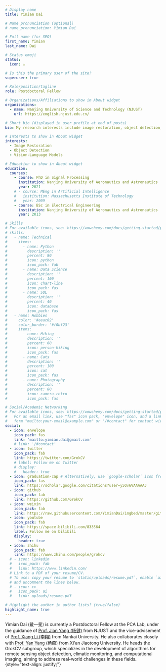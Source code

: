 ```yaml
---
# Display name
title: Yimian Dai

# Name pronunciation (optional)
# name_pronunciation: Yimian Dai

# Full name (for SEO)
first_name: Yimian
last_name: Dai

# Status emoji
status:
  icon: ☕️

# Is this the primary user of the site?
superuser: true

# Role/position/tagline
role: Postdoctoral Fellow

# Organizations/Affiliations to show in About widget
organizations:
  - name: Nanjing University of Science and Technology (NJUST)
    url: https://english.njust.edu.cn/

# Short bio (displayed in user profile at end of posts)
bio: My research interests include image restoration, object detection, and vision-language models.

# Interests to show in About widget
interests:
  - Image Restoration
  - Object Detection
  - Vision-Language Models

# Education to show in About widget
education:
  courses:
    - course: PhD in Signal Processing
      institution: Nanjing University of Aeronautics and Astronautics
      year: 2021
    # - course: MEng in Artificial Intelligence
    #   institution: Massachusetts Institute of Technology
    #   year: 2009
    - course: BSc in Electrical Engineering
      institution: Nanjing University of Aeronautics and Astronautics
      year: 2013

# Skills
# For available icons, see: https://wowchemy.com/docs/getting-started/page-builder/#icons
# skills:
#   - name: Technical
#     items:
#       - name: Python
#         description: ''
#         percent: 80
#         icon: python
#         icon_pack: fab
#       - name: Data Science
#         description: ''
#         percent: 100
#         icon: chart-line
#         icon_pack: fas
#       - name: SQL
#         description: ''
#         percent: 40
#         icon: database
#         icon_pack: fas
#   - name: Hobbies
#     color: '#eeac02'
#     color_border: '#f0bf23'
#     items:
#       - name: Hiking
#         description: ''
#         percent: 60
#         icon: person-hiking
#         icon_pack: fas
#       - name: Cats
#         description: ''
#         percent: 100
#         icon: cat
#         icon_pack: fas
#       - name: Photography
#         description: ''
#         percent: 80
#         icon: camera-retro
#         icon_pack: fas

# Social/Academic Networking
# For available icons, see: https://wowchemy.com/docs/getting-started/page-builder/#icons
#   For an email link, use "fas" icon pack, "envelope" icon, and a link in the
#   form "mailto:your-email@example.com" or "/#contact" for contact widget.
social:
  - icon: envelope
    icon_pack: fas
    link: 'mailto:yimian.dai@gmail.com'
    # link: '/#contact'
  - icon: twitter
    icon_pack: fab
    link: https://twitter.com/GrokCV
    # label: Follow me on Twitter
    # display:
    #   header: true
  - icon: graduation-cap # Alternatively, use `google-scholar` icon from `ai` icon pack
    icon_pack: fas
    link: https://scholar.google.com/citations?user=y5Ov6VAAAAAJ
  - icon: github
    icon_pack: fab
    link: https://github.com/GrokCV
  - icon: weixin
    icon_pack: fab
    link: https://raw.githubusercontent.com/YimianDai/imgbed/master/github/wechat.JPG
  - icon: youtube
    icon_pack: fab
    link: https://space.bilibili.com/833564
    label: Follow me on bilibili
    display:
      header: true
  - icon: zhihu
    icon_pack: fab
    link: https://www.zhihu.com/people/grokcv
  # - icon: linkedin
  #   icon_pack: fab
  #   link: https://www.linkedin.com/
  # Link to a PDF of your resume/CV.
  # To use: copy your resume to `static/uploads/resume.pdf`, enable `ai` icons in `params.yaml`,
  # and uncomment the lines below.
  # - icon: cv
  #   icon_pack: ai
  #   link: uploads/resume.pdf

# Highlight the author in author lists? (true/false)
highlight_name: true
---
```


Yimian Dai (戴一冕) is currently a Postdoctoral Fellow at the PCA Lab, under the guidance of [Prof. Jian Yang (杨健)](https://scholar.google.com/citations?user=6CIDtZQAAAAJ&hl=zh-CN) from NJUST and the vice-advisement of [Prof. Xiang Li (李翔)](https://scholar.google.com/citations?user=oamjJdYAAAAJ) from Nankai University. He also collaborates closely with [Prof. Yan Yang (杨燕)](https://scholar.google.com/citations?user=cUUWL2wAAAAJ) from Xi'an Jiaotong University. He heads the GrokCV subgroup, which specializes in the development of algorithms for remote sensing object detection, climatic monitoring, and computational imaging, aiming to address real-world challenges in these fields.
{style="text-align: justify;"}
